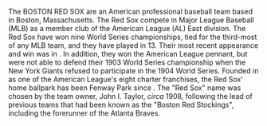 The BOSTON RED SOX are an American professional baseball team based in Boston, Massachusetts. The Red Sox compete in Major League Baseball (MLB) as a member club of the American League (AL) East division. The Red Sox have won nine World Series championships, tied for the third-most of any MLB team, and they have played in 13. Their most recent appearance and win was in . In addition, they won the American League pennant, but were not able to defend their 1903 World Series championship when the New York Giants refused to participate in the 1904 World Series. Founded in as one of the American League's eight charter franchises, the Red Sox' home ballpark has been Fenway Park since . The "Red Sox" name was chosen by the team owner, John I. Taylor, _circa_ 1908, following the lead of previous teams that had been known as the "Boston Red Stockings", including the forerunner of the Atlanta Braves.
